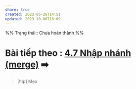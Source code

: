 ```yaml
---
share: true
created: 2023-05-26T14:51
updated: 2023-10-06T16:09
---
```


%%
Trạng thái:: Chưa hoàn thành
%%
# Bài tiếp theo : [4.7 Nhập nhánh (merge)](./4.7%20Nh%E1%BA%ADp%20nh%C3%A1nh%20(merge).md) ➡️

> [!tip] Mẹo

